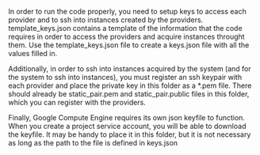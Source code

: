 In order to run the code properly, you need to setup keys to access each provider and to ssh into instances created by the providers.
template_keys.json contains a template of the information that the code requires in order to access the providers and acquire instances throught them. Use the template_keys.json file to create a keys.json file with all the values filled in.

Additionally, in order to ssh into instances acquired by the system (and for the system to ssh into instances), you must register an ssh keypair with each provider and place the private key in this folder as a \*.pem file. There should already be static_pair.pem and static_pair.public files in this folder, which you can register with the providers.

Finally, Google Compute Engine requires its own json keyfile to function. When you create a project service account, you will be able to download the keyfile. It may be handy to place it in this folder, but it is not necessary as long as the path to the file is defined in keys.json
